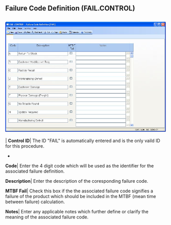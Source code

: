 ## Failure Code Definition (FAIL.CONTROL)
<PageHeader />

##

![](./FAIL-CONTROL-1.jpg)

| **Control ID**|  The ID "FAIL" is automatically entered and is the only
vaild ID for this procedure.

-  
**Code**|  Enter the 4 digit code which will be used as the identifier for the
associated failure definition.

**Description**|  Enter the description of the coresponding failure code.

**MTBF Fail**|  Check this box if the the associated failure code signifies a
failure of the product which should be included in the MTBF (mean time between
failure) calculation.

**Notes**|  Enter any applicable notes which further define or clarify the
meaning of the associated failure code.


<badge text= "Version 8.10.57 " vertical="middle" />

<PageFooter />
